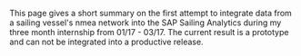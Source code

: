 
This page gives a short summary on the first attempt to integrate data from a sailing vessel's nmea network into the SAP Sailing Analytics during my three month internship from 01/17 - 03/17. The current result is a prototype and can not be integrated into a productive release.

